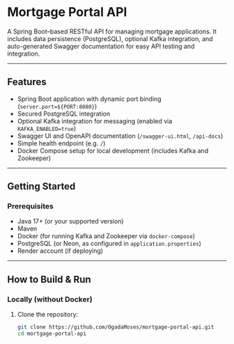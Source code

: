 # Mortgage Portal API

A Spring Boot–based RESTful API for managing mortgage applications. It includes data persistence (PostgreSQL), optional Kafka integration, and auto-generated Swagger documentation for easy API testing and integration.

---

## Features

- Spring Boot application with dynamic port binding (`server.port=${PORT:8080}`)
- Secured PostgreSQL integration
- Optional Kafka integration for messaging (enabled via `KAFKA_ENABLED=true`)
- Swagger UI and OpenAPI documentation (`/swagger-ui.html`, `/api-docs`)
- Simple health endpoint (e.g. `/`)
- Docker Compose setup for local development (includes Kafka and Zookeeper)

---

## Getting Started

### Prerequisites

- Java 17+ (or your supported version)
- Maven
- Docker (for running Kafka and Zookeeper via `docker-compose`)
- PostgreSQL (or Neon, as configured in `application.properties`)
- Render account (if deploying)

---

## How to Build & Run

### **Locally (without Docker)**
1. Clone the repository:
   ```bash
   git clone https://github.com/OgadaMoses/mortgage-portal-api.git
   cd mortgage-portal-api
